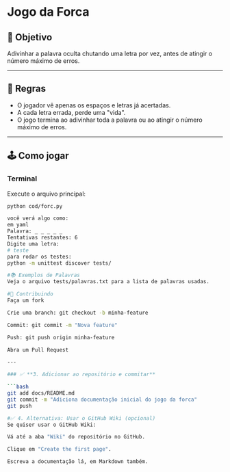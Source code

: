 # Jogo da Forca

## 🎯 Objetivo
Adivinhar a palavra oculta chutando uma letra por vez, antes de atingir o número máximo de erros.

---

## 📜 Regras
- O jogador vê apenas os espaços e letras já acertadas.
- A cada letra errada, perde uma "vida".
- O jogo termina ao adivinhar toda a palavra ou ao atingir o número máximo de erros.

---

## 🕹️ Como jogar

### Terminal
Execute o arquivo principal:
```bash
python cod/forc.py

você verá algo como: 
em yaml
Palavra: _ _ _ _ _
Tentativas restantes: 6
Digite uma letra: 
# teste
para rodar os testes: 
python -m unittest discover tests/

#📚 Exemplos de Palavras
Veja o arquivo tests/palavras.txt para a lista de palavras usadas.

#🤝 Contribuindo
Faça um fork

Crie uma branch: git checkout -b minha-feature

Commit: git commit -m "Nova feature"

Push: git push origin minha-feature

Abra um Pull Request

---

### ✅ **3. Adicionar ao repositório e commitar**

```bash
git add docs/README.md
git commit -m "Adiciona documentação inicial do jogo da forca"
git push

#✅ 4. Alternativa: Usar o GitHub Wiki (opcional)
Se quiser usar o GitHub Wiki:

Vá até a aba "Wiki" do repositório no GitHub.

Clique em "Create the first page".

Escreva a documentação lá, em Markdown também.

